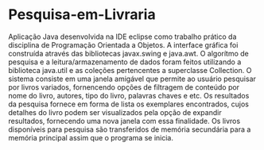 # Pesquisa-em-Livraria
Aplicação Java desenvolvida na IDE eclipse como trabalho prático da disciplina de Programação Orientada a Objetos. A interface gráfica foi construída através das bibliotecas javax.swing e java.awt. O algorítmo de pesquisa e a leitura/armazenamento de dados foram feitos utilizando a biblioteca java.util e as coleções pertencentes a superclasse Collection. O sistema consiste em uma janela amigável que permite ao usuário pesquisar por livros variados, fornencendo opções de filtragem de conteúdo por nome do livro, autores, tipo do livro, palavras chaves e etc. Os resultados da pesquisa fornece em forma de lista os exemplares encontrados, cujos detalhes do livro podem ser visualizados pela opção de expandir resultados, fornecendo uma nova janela com essa finalidade. Os livros disponíveis para pesquisa são transferidos de memória secundária para a memória principal assim que o programa se inicia.
